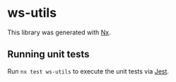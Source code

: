 # ws-utils

This library was generated with [Nx](https://nx.dev).

## Running unit tests

Run `nx test ws-utils` to execute the unit tests via [Jest](https://jestjs.io).
